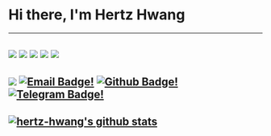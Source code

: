 # Hi there, I'm Hertz Hwang
---
[![](https://img.shields.io/badge/OS-Gentoo-informational?style=flat-square&logo=gentoo&logoColor=ECEFF4&color=B48EAD)](https://www.gentoo.org/)
[![](https://img.shields.io/badge/Wm-xmonad-informational?style=flat-square&logo=freedesktopdotorg&logoColor=ECEFF4&color=88C0D0)](https://xmonad.org)
[![](https://img.shields.io/badge/Bars-polybar-informational?style=flat-square&logo=cpanel&logoColor=ECEFF4&color=EBCB8B)](https://github.com/polybar/polybar/)
[![](https://img.shields.io/badge/Colors-Nord-informational?style=flat-square&logo=chocolatey&logoColor=ECEFF4&color=D08770)](https://www.nordtheme.com/)
[![](https://img.shields.io/badge/Editor-Neovim-informational?style=flat-square&logo=neovim&logoColor=ECEFF4&color=A3BE8C)](https://neovim.io)
---
[![](https://komarev.com/ghpvc/?username=26hz&style=flat-square&color=81A1C1)](https://github.com/26hz/)
[![Email Badge!](https://img.shields.io/badge/-Mail-BF616A?style=flat-square&logo=minutemailer)](mailto:hertz@26hz.com.cn)
[![Github Badge!](https://img.shields.io/badge/-26hertz-A3BE8C?style=flat-square&logo=github&link=https://github.com/26hertz/)](https://www.github.com/26hertz/)
[![Telegram Badge!](https://img.shields.io/badge/-Hertz_Hwang-88C0D0?style=flat-square&logo=telegram&logoColor=26A5E4&link=https://t.me/Hertz_Hwang/)](https://t.me/Hertz_Hwang/)
---
[![hertz-hwang's github stats](https://github-readme-stats.vercel.app/api?username=hertz-hwang&layout=compact&title_color=88C0D0&bg_color=3B4252&text_color=E5E9F0)](https://github.com/anuraghazra/github-readme-stats)
---
